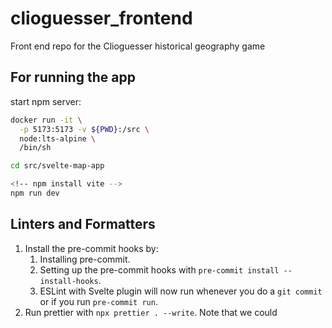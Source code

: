 # clioguesser_frontend

Front end repo for the Clioguesser historical geography game

## For running the app

start npm server:

```bash
docker run -it \
  -p 5173:5173 -v ${PWD}:/src \
  node:lts-alpine \
  /bin/sh

cd src/svelte-map-app

<!-- npm install vite -->
npm run dev
```

## Linters and Formatters

1. Install the pre-commit hooks by:
   1. Installing pre-commit.
   1. Setting up the pre-commit hooks with `pre-commit install --install-hooks`.
   1. ESLint with Svelte plugin will now run whenever you do a `git commit` or if you run `pre-commit run`.
1. Run prettier with `npx prettier . --write`.
   Note that we could
